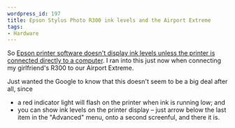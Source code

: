 ```yaml
--- 
wordpress_id: 197
title: Epson Stylus Photo R300 ink levels and the Airport Extreme
tags: 
- Hardware
---
```

So <a href="http://www.google.com/search?q=airport%20epson%20%22ink%20levels%22">Epson printer software doesn't display ink levels unless the printer is connected directly to a computer</a>. I ran into this just now when connecting my girlfriend's R300 to our Airport Extreme.

Just wanted the Google to know that this doesn't seem to be a big deal after all, since
<ul>
<li>a red indicator light will flash on the printer when ink is running low; and</li>
<li>you can show ink levels on the printer display – just arrow below the last item in the "Advanced" menu, onto a second screenful, and there it is.</li>
</ul>
